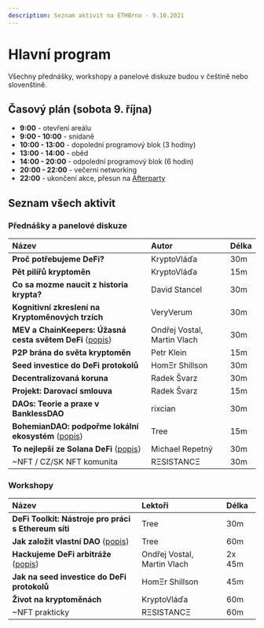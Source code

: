 ```yaml
---
description: Seznam aktivit na ETHBrno - 9.10.2021
---
```


# Hlavní program

Všechny přednášky, workshopy a panelové diskuze budou v češtině nebo slovenštině.

## Časový plán \(sobota 9. října\)

* **9:00** - otevření areálu
* **9:00 - 10:00** - snídaně
* **10:00 - 13:00** - dopolední programový blok \(3 hodiny\)
* **13:00 - 14:00** - oběd
* **14:00 - 20:00** - odpolední programový blok \(6 hodin\)
* **20:00 - 22:00** - večerní networking
* **22:00** - ukončení akce, přesun na [Afterparty](../doprovodny-program/#22-00-afterparty)

## Seznam všech aktivit

### Přednášky a panelové diskuze

| Název | Autor | Délka |
| :--- | :--- | :--- |
| **Proč potřebujeme DeFi?** | KryptoVláďa | 30m |
| **Pět pilířů kryptoměn** | KryptoVláďa | 15m |
| **Co sa mozme naucit z historia krypta?** | David Stancel | 30m |
| **Kognitivní zkreslení na Kryptoměnových trzích** | VeryVerum | 30m |
| **MEV a ChainKeepers: Úžasná cesta světem DeFi** \([popis](prednasky.md#mev-a-chainkeepers-uzasna-cesta-svetem-defi)\) | Ondřej Vostal, Martin Vlach | 30m |
| **P2P brána do světa kryptoměn** | Petr Klein | 15m |
| **Seed investice do DeFi protokolů** | HomΞr Shillson | 30m |
| **Decentralizovaná koruna** | Radek Švarz | 30m |
| **Projekt: Darovací smlouva** | Radek Švarz | 15m |
| **DAOs: Teorie a praxe v BanklessDAO** | rixcian | 30m |
| **BohemianDAO: podpořme lokální ekosystém** \([popis](prednasky.md#bohemiandao-podporme-lokalni-ekosystem)\) | Tree | 15m |
| **To nejlepší ze Solana DeFi** \([popis](prednasky.md#to-nejlepsi-ze-solana-defi)\) | Michael Repetný | 30m |
| ~NFT / CZ/SK NFT komunita | RΞSISTANCΞ | 30m |

### Workshopy

| Název | Lektoři | Délka |
| :--- | :--- | :--- |
| **DeFi Toolkit: Nástroje pro práci s Ethereum síti** | Tree | 30m |
| **Jak založit vlastní DAO** \([popis](workshopy/jak-zalozit-vlastni-dao.md)\) | Tree | 60m |
| **Hackujeme DeFi arbitráže** \([popis](workshopy/hackujeme-defi-arbitraze.md)\) | Ondřej Vostal, Martin Vlach | 2x 45m |
| **Jak na seed investice do DeFi protokolů** | HomΞr Shillson | 45m |
| **Život na kryptoměnách** | KryptoVláďa | 60m |
| ~NFT prakticky | RΞSISTANCΞ | 60m |



